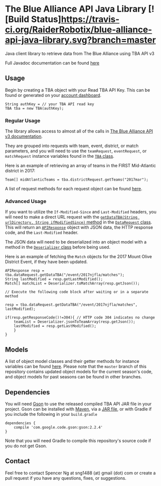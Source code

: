 # The Blue Alliance API Java Library [![Build Status]https://travis-ci.org/RaiderRobotix/blue-alliance-api-java-library.svg?branch=master

Java client library to retrieve data from The Blue Alliance using TBA API v3

Full Javadoc documentation can be found [here](http://raiderrobotix.github.io/blue-alliance-api-java-library/)

## Usage

Begin by creating a TBA object with your Read TBA API Key. This can be found or generated on your [account dashboard](https://www.thebluealliance.com/account).

    String authKey = // your TBA API read key
    TBA tba = new TBA(authKey);

### Regular Usage

The library allows access to almost all of the calls in [The Blue Alliance API v3 documentation](https://www.thebluealliance.com/apidocs/v3). 

They are grouped into requests with team, event, district, or match parameters, and you will need to use the `teamRequest`, `eventRequest`, or `matchRequest` instance variables found in the [`TBA` class](http://spencerng.github.io/blue-alliance-api-java-library/com/thebluealliance/api/v3/TBA.html).

Here is an example of retrieving an array of teams in the FIRST Mid-Atlantic district in 2017:

    Team[] midAtlanticTeams = tba.districtRequest.getTeams("2017mar");

A list of request methods for each request object can be found [here](http://raiderrobotix.github.io/blue-alliance-api-java-library/com/thebluealliance/api/v3/requests/package-summary.html).

### Advanced Usage

If you want to utilize the `If-Modified-Since` and `Last-Modified` headers, you will need to make a direct URL request with the [`getDataTBA(String urlDirectory, String ifModifiedSince)` method](http://spencerng.github.io/blue-alliance-api-java-library/com/thebluealliance/api/v3/requests/DataRequest.html#getDataTBA-java.lang.String-java.lang.String-) in the [`DataRequest` class](http://spencerng.github.io/blue-alliance-api-java-library/com/thebluealliance/api/v3/requests/DataRequest.html). This will return an [`APIResponse`](http://spencerng.github.io/blue-alliance-api-java-library/com/thebluealliance/api/v3/requests/APIResponse.html) object with JSON data, the HTTP response code, and the `Last-Modified` header. 

The JSON data will need to be deserialized into an object model with a method in the [`Deserializer` class](http://spencerng.github.io/blue-alliance-api-java-library/com/thebluealliance/api/v3/Deserializer.html) before being used.

Here is an example of fetching the `Match` objects for the 2017 Mount Olive District Event, if they have been updated.

	APIResponse resp = tba.dataRequest.getDataTBA("/event/2017njfla/matches");
	String lastModified = resp.getLastModified();
	Match[] matchList = Deserializer.toMatchArray(resp.getJson());

	// Execute the following code block after waiting or in a separate method
	
	resp = tba.dataRequest.getDataTBA("/event/2017njfla/matches", lastModified);

	if(resp.getResponseCode()!=304){ // HTTP code 304 indicates no change
		teamList = Deserializer.jsonToTeamArray(resp.getJson());
		lastModified = resp.getLastModified();
		}
	}

## Models

A list of object model classes and their getter methods for instance variables can be found [here](http://raiderrobotix.github.io/blue-alliance-api-java-library/com/thebluealliance/api/v3/models/package-summary.html). Please note that the `master` branch of this repository contains updated object models for the current season's code, and object models for past seasons can be found in other branches.

## Dependencies

You will need [Gson](https://github.com/google/gson) to use the released compiled TBA API JAR file in your project. Gson can be installed with [Maven](https://maven-badges.herokuapp.com/maven-central/com.google.code.gson/gson), via a [JAR file](http://repo1.maven.org/maven2/com/google/code/gson/gson/2.8.1/), or with Gradle if you include the following in your `build.gradle`

    dependencies {
    	compile 'com.google.code.gson:gson:2.2.4'
    }

Note that you will need Gradle to compile this repository's source code if you do not get Gson.


## Contact

Feel free to contact Spencer Ng at sng1488 (at) gmail (dot) com or create a pull request if you have any questions, fixes, or suggestions. 
